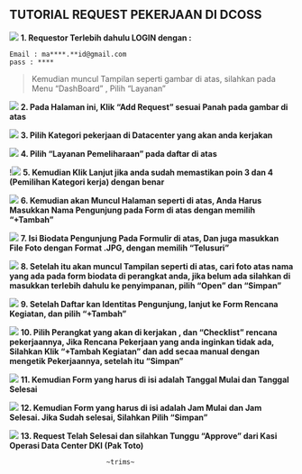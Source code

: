 ## TUTORIAL REQUEST PEKERJAAN DI DCOSS ##
 
![](./www/Tutorialreq1.jpg)
**1. Requestor Terlebih dahulu LOGIN dengan :**

	Email : ma****.**id@gmail.com
	pass : ****

>	Kemudian muncul Tampilan seperti gambar di atas, silahkan pada Menu “DashBoard” , Pilih “Layanan”

![](./TUTORIAL/Tutorialreq2.jpg)
**2. Pada Halaman ini, Klik “Add Request” sesuai Panah pada gambar di atas**

![](./TUTORIAL/Tutorialreq3.jpg)
**3. Pilih Kategori pekerjaan di Datacenter yang akan anda kerjakan**

![](./TUTORIAL/Tutorialreq4.jpg)
**4. Pilih “Layanan Pemeliharaan” pada daftar di atas**

!![](./TUTORIAL/Tutorialreq5.jpg)
**5. Kemudian Klik Lanjut jika anda sudah memastikan poin 3 dan 4 (Pemilihan Kategori kerja) dengan benar**

![](./TUTORIAL/Tutorialreq6.jpg)
**6. Kemudian akan Muncul Halaman seperti di atas, Anda Harus Masukkan Nama Pengunjung pada Form di atas
dengan memilih “+Tambah”**

![](./TUTORIAL/Tutorialreq7.jpg)
**7. Isi Biodata Pengunjung Pada Formulir di atas, Dan juga masukkan File Foto dengan Format .JPG, dengan memilih “Telusuri”**

![](./TUTORIAL/Tutorialreq8.jpg)
**8. Setelah itu akan muncul Tampilan seperti di atas, cari foto atas nama yang ada pada form biodata di perangkat anda, jika belum ada silahkan di masukkan terlebih dahulu ke penyimpanan, pilih “Open” dan “Simpan”**

![](./TUTORIAL/Tutorialreq9.jpg)
**9. Setelah Daftar kan Identitas Pengunjung, lanjut ke Form Rencana Kegiatan, dan pilih “+Tambah”**

![](./TUTORIAL/Tutorialreq10.jpg)
**10. Pilih Perangkat yang akan di kerjakan , dan “Checklist”  rencana pekerjaannya, Jika Rencana Pekerjaan yang anda inginkan tidak ada, Silahkan Klik “+Tambah Kegiatan” dan add secaa manual dengan mengetik Pekerjaannya, setelah itu “Simpan”**

![](./TUTORIAL/Tutorialreq11.jpg)
**11. Kemudian Form yang harus di isi adalah Tanggal Mulai dan Tanggal Selesai**

![](./TUTORIAL/Tutorialreq12.jpg)
**12. Kemudian Form yang harus di isi adalah Jam Mulai dan Jam Selesai. Jika Sudah selesai, Silahkan Pilih “Simpan”**

![](./TUTORIAL/Tutorialreq13.jpg)
**13. Request Telah Selesai dan silahkan Tunggu “Approve” dari Kasi Operasi Data Center DKI (Pak Toto)**


							~trims~




